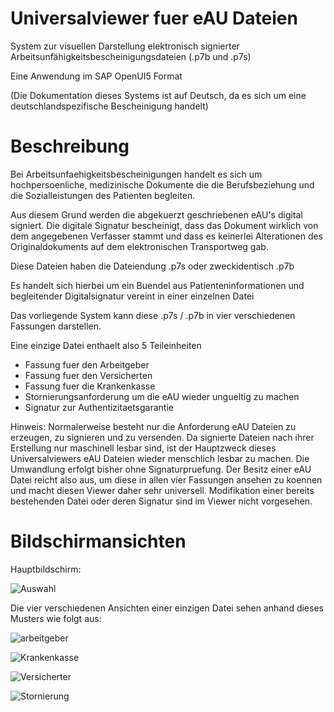 # Universalviewer fuer eAU Dateien

System zur visuellen Darstellung elektronisch signierter Arbeitsunfähigkeitsbescheinigungsdateien (.p7b und .p7s)

Eine Anwendung im SAP OpenUI5 Format

(Die Dokumentation dieses Systems ist auf Deutsch, da es sich um eine deutschlandspezifische Bescheinigung handelt)

# Beschreibung

Bei Arbeitsunfaehigkeitsbescheinigungen handelt es sich um hochpersoenliche, medizinische Dokumente die die Berufsbeziehung und die Sozialleistungen des Patienten begleiten.

Aus diesem Grund werden die abgekuerzt geschriebenen eAU's digital signiert. Die digitale Signatur bescheinigt, dass das Dokument wirklich von dem angegebenen Verfasser stammt und dass es keinerlei Alterationen des Originaldokuments auf dem elektronischen Transportweg gab.

Diese Dateien haben die Dateiendung .p7s oder zweckidentisch .p7b

Es handelt sich hierbei um ein Buendel aus Patienteninformationen und begleitender Digitalsignatur vereint in einer einzelnen Datei

Das vorliegende System kann diese .p7s / .p7b in vier verschiedenen Fassungen darstellen.

Eine einzige Datei enthaelt also 5 Teileinheiten

* Fassung fuer den Arbeitgeber
* Fassung fuer den Versicherten
* Fassung fuer die Krankenkasse
* Stornierungsanforderung um die eAU wieder ungueltig zu machen
* Signatur zur Authentizitaetsgarantie

Hinweis: Normalerweise besteht nur die Anforderung eAU Dateien zu erzeugen, zu signieren und zu versenden. Da signierte Dateien nach ihrer Erstellung nur maschinell lesbar sind, ist der Hauptzweck dieses Universalviewers eAU Dateien wieder menschlich lesbar zu machen. Die Umwandlung erfolgt bisher ohne Signaturpruefung. Der Besitz einer eAU Datei reicht also aus, um diese in allen vier Fassungen ansehen zu koennen und macht diesen Viewer daher sehr universell. Modifikation einer bereits bestehenden Datei oder deren Signatur sind im Viewer nicht vorgesehen.

# Bildschirmansichten

Hauptbildschirm:

![Auswahl](https://user-images.githubusercontent.com/34131550/214343713-5ea7483c-a970-472b-9bf4-71dd25f881cc.png)

Die vier verschiedenen Ansichten einer einzigen Datei sehen anhand dieses Musters wie folgt aus:

![arbeitgeber](https://user-images.githubusercontent.com/34131550/214343793-029c1a1f-6209-4e96-a3ec-97ae7721f769.png)

![Krankenkasse](https://user-images.githubusercontent.com/34131550/214343833-0f13d1a5-1253-490e-b5f6-49ca56278ed7.png)

![Versicherter](https://user-images.githubusercontent.com/34131550/214343878-a881f463-2b58-47ba-94a0-7f017ab3f28b.png)

![Stornierung](https://user-images.githubusercontent.com/34131550/214343908-aae2ac70-8e13-4e14-9132-74257387f3d3.png)
